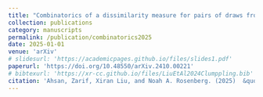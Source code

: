 ```yaml
---
title: "Combinatorics of a dissimilarity measure for pairs of draws from discrete probability vectors on finite sets of objects"
collection: publications
category: manuscripts
permalink: /publication/combinatorics2025
date: 2025-01-01
venue: 'arXiv'
# slidesurl: 'https://academicpages.github.io/files/slides1.pdf'
paperurl: 'https://doi.org/10.48550/arXiv.2410.00221'
# bibtexurl: 'https://xr-cc.github.io/files/LiuEtAl2024Clumppling.bib'
citation: 'Ahsan, Zarif, Xiran Liu, and Noah A. Rosenberg. (2025)  &quot;Combinatorics of a dissimilarity measure for pairs of draws from discrete probability vectors on finite sets of objects.&quot; <i>arXiv preprint</i>.'
---
```

